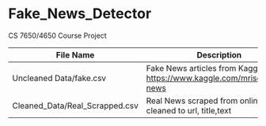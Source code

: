# Fake_News_Detector
CS 7650/4650 Course Project


| File Name               | Description                                                              |
|-------------------------|--------------------------------------------------------------------------|
| Uncleaned Data/fake.csv | Fake News articles from Kaggle: https://www.kaggle.com/mrisdal/fake-news |
| Cleaned_Data/Real_Scrapped.csv | Real News scraped from online, cleaned to url, title,text |
